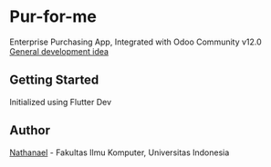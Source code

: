 # Pur-for-me

Enterprise Purchasing App, Integrated with Odoo Community v12.0 \
[General development idea]()

## Getting Started

Initialized using Flutter Dev

## Author

[Nathanael](http://nael.nathanael.my.id/) - Fakultas Ilmu Komputer, Universitas Indonesia
